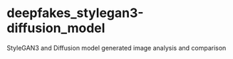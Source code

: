 # deepfakes_stylegan3-diffusion_model
StyleGAN3 and Diffusion model generated image analysis and comparison
